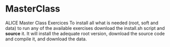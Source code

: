 # MasterClass
ALICE Master Class Exercices
To install all what is needed (root, soft and data) to run any of the available exercises download the install.sh script and **source** it. 
It will install the adequate root version, download the source code and compile it, and download the data.